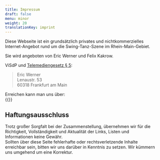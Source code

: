 ```yaml
---
title: Impressum
draft: false
menu: minor
weight: 20
translationKey: imprint
---
```

Diese Webseite ist ein grundsätzlich privates und nichtkommerzielles Internet-Angebot rund um die Swing-Tanz-Szene im Rhein-Main-Gebiet.

Sie wird angeboten von Eric Werner und Felix Kakrow.

ViSdP und [Telemediengesetz § 5](https://dejure.org/gesetze/TMG/5.html):

> Eric Werner\
> Lenaustr. 53\
> 60318 Frankfurt am Main

Erreichen kann man uns über:\
{{<contact-us>}}

## Haftungsausschluss

Trotz großer Sorgfalt bei der Zusammenstellung, übernehmen wir für die Richtigkeit, Vollständigkeit und Aktualität der Links, Listen und Informationen keine Gewähr.\
Sollten über diese Seite fehlerhafte oder rechtsverletzende Inhalte erreichbar sein, bitten wir uns darüber in Kenntnis zu setzen. Wir kümmern uns umgehend um eine Korrektur.

